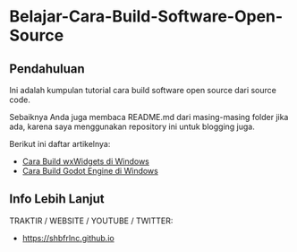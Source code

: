 # Belajar-Cara-Build-Software-Open-Source

## Pendahuluan

Ini adalah kumpulan tutorial cara build software open source dari source code.

Sebaiknya Anda juga membaca README.md dari masing-masing folder jika ada, karena saya menggunakan repository ini untuk blogging juga.

Berikut ini daftar artikelnya:

- [Cara Build wxWidgets di Windows](https://github.com/shbfrlnc/Belajar-Cara-Build-Software-Open-Source/tree/main/cara-build-wxwidgets-di-windows)
- [Cara Build Godot Engine di Windows](https://github.com/shbfrlnc/Belajar-Cara-Build-Software-Open-Source/tree/main/cara-build-godot-engine-di-windows)

## Info Lebih Lanjut

TRAKTIR / WEBSITE / YOUTUBE / TWITTER:

- https://shbfrlnc.github.io
